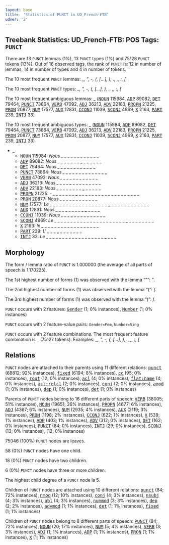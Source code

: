 ```yaml
---
layout: base
title:  'Statistics of PUNCT in UD_French-FTB'
udver: '2'
---
```


## Treebank Statistics: UD_French-FTB: POS Tags: `PUNCT`

There are 13 `PUNCT` lemmas (1%), 13 `PUNCT` types (1%) and 75128 `PUNCT` tokens (13%).
Out of 16 observed tags, the rank of `PUNCT` is: 12 in number of lemmas, 14 in number of types and 4 in number of tokens.

The 10 most frequent `PUNCT` lemmas: <em>_, ", -, (, […], ), ., ,, :, [</em>

The 10 most frequent `PUNCT` types:  <em>_, ", -, (, […], ), ., ,, :, [</em>

The 10 most frequent ambiguous lemmas: <em>_</em> (<tt><a href="fr_ftb-pos-NOUN.html">NOUN</a></tt> 115984, <tt><a href="fr_ftb-pos-ADP.html">ADP</a></tt> 89082, <tt><a href="fr_ftb-pos-DET.html">DET</a></tt> 79464, <tt><a href="fr_ftb-pos-PUNCT.html">PUNCT</a></tt> 73864, <tt><a href="fr_ftb-pos-VERB.html">VERB</a></tt> 47092, <tt><a href="fr_ftb-pos-ADJ.html">ADJ</a></tt> 36213, <tt><a href="fr_ftb-pos-ADV.html">ADV</a></tt> 22183, <tt><a href="fr_ftb-pos-PROPN.html">PROPN</a></tt> 21225, <tt><a href="fr_ftb-pos-PRON.html">PRON</a></tt> 20877, <tt><a href="fr_ftb-pos-NUM.html">NUM</a></tt> 17577, <tt><a href="fr_ftb-pos-AUX.html">AUX</a></tt> 12831, <tt><a href="fr_ftb-pos-CCONJ.html">CCONJ</a></tt> 11039, <tt><a href="fr_ftb-pos-SCONJ.html">SCONJ</a></tt> 4969, <tt><a href="fr_ftb-pos-X.html">X</a></tt> 2163, <tt><a href="fr_ftb-pos-PART.html">PART</a></tt> 239, <tt><a href="fr_ftb-pos-INTJ.html">INTJ</a></tt> 33)

The 10 most frequent ambiguous types:  <em>_</em> (<tt><a href="fr_ftb-pos-NOUN.html">NOUN</a></tt> 115984, <tt><a href="fr_ftb-pos-ADP.html">ADP</a></tt> 89082, <tt><a href="fr_ftb-pos-DET.html">DET</a></tt> 79464, <tt><a href="fr_ftb-pos-PUNCT.html">PUNCT</a></tt> 73864, <tt><a href="fr_ftb-pos-VERB.html">VERB</a></tt> 47092, <tt><a href="fr_ftb-pos-ADJ.html">ADJ</a></tt> 36213, <tt><a href="fr_ftb-pos-ADV.html">ADV</a></tt> 22183, <tt><a href="fr_ftb-pos-PROPN.html">PROPN</a></tt> 21225, <tt><a href="fr_ftb-pos-PRON.html">PRON</a></tt> 20877, <tt><a href="fr_ftb-pos-NUM.html">NUM</a></tt> 17577, <tt><a href="fr_ftb-pos-AUX.html">AUX</a></tt> 12831, <tt><a href="fr_ftb-pos-CCONJ.html">CCONJ</a></tt> 11039, <tt><a href="fr_ftb-pos-SCONJ.html">SCONJ</a></tt> 4969, <tt><a href="fr_ftb-pos-X.html">X</a></tt> 2163, <tt><a href="fr_ftb-pos-PART.html">PART</a></tt> 239, <tt><a href="fr_ftb-pos-INTJ.html">INTJ</a></tt> 33)


* <em>_</em>
  * <tt><a href="fr_ftb-pos-NOUN.html">NOUN</a></tt> 115984: <em>Nous _ _ <b>_</b> _ _ _ <b>_</b> _ _ _ _ _ _ _</em>
  * <tt><a href="fr_ftb-pos-ADP.html">ADP</a></tt> 89082: <em>Nous _ _ _ _ _ _ _ <b>_</b> _ _ _ _ _ _</em>
  * <tt><a href="fr_ftb-pos-DET.html">DET</a></tt> 79464: <em>Nous _ <b>_</b> _ _ _ <b>_</b> _ _ _ _ _ _ _ _</em>
  * <tt><a href="fr_ftb-pos-PUNCT.html">PUNCT</a></tt> 73864: <em>Nous _ _ _ _ _ _ _ _ _ _ _ _ _ <b>_</b></em>
  * <tt><a href="fr_ftb-pos-VERB.html">VERB</a></tt> 47092: <em>Nous <b>_</b> _ _ _ _ _ _ _ _ _ _ _ <b>_</b> _</em>
  * <tt><a href="fr_ftb-pos-ADJ.html">ADJ</a></tt> 36213: <em>Nous _ _ _ _ <b>_</b> _ _ _ _ _ _ _ _ _</em>
  * <tt><a href="fr_ftb-pos-ADV.html">ADV</a></tt> 22183: <em>Nous _ _ _ _ _ _ _ _ <b>_</b> _ _ _ _ _</em>
  * <tt><a href="fr_ftb-pos-PROPN.html">PROPN</a></tt> 21225: <em>- _ _ _ _ _ _ _ <b>_</b> _ _ _ _ _ _ _ _ _ _ _ _ _ _ _ _ _ _ _</em>
  * <tt><a href="fr_ftb-pos-PRON.html">PRON</a></tt> 20877: <em>Nous _ _ _ _ _ _ _ _ _ _ <b>_</b> <b>_</b> _ _</em>
  * <tt><a href="fr_ftb-pos-NUM.html">NUM</a></tt> 17577: <em>Le _ _ _ _ _ _ _ _ _ _ _ _ _ _ _ _ _ _ <b>_</b> _ _ _ _ _ _ _ _ _ _ _ _</em>
  * <tt><a href="fr_ftb-pos-AUX.html">AUX</a></tt> 12831: <em>Nous _ _ _ _ _ _ _ _ _ <b>_</b> _ _ _ _</em>
  * <tt><a href="fr_ftb-pos-CCONJ.html">CCONJ</a></tt> 11039: <em>Nous _ _ _ <b>_</b> _ _ _ _ _ _ _ _ _ _</em>
  * <tt><a href="fr_ftb-pos-SCONJ.html">SCONJ</a></tt> 4969: <em>Le _ _ _ _ _ _ _ _ _ _ _ _ _ _ _ _ _ _ _ _ _ _ <b>_</b> _ _ _ _ _ _ _ _</em>
  * <tt><a href="fr_ftb-pos-X.html">X</a></tt> 2163: <em>In <b>_</b> _ _ _ _ _ _ _ _ _ _ _ _ _ _ _ _ _</em>
  * <tt><a href="fr_ftb-pos-PART.html">PART</a></tt> 239: <em>L' _ _ _ <b>_</b> _ _ _ _ _ _ _</em>
  * <tt><a href="fr_ftb-pos-INTJ.html">INTJ</a></tt> 33: <em>Le _ _ _ _ _ _ _ _ _ _ _ _ _ _ _ _ _ _ <b>_</b> _ _ _</em>

## Morphology

The form / lemma ratio of `PUNCT` is 1.000000 (the average of all parts of speech is 1.170225).

The 1st highest number of forms (1) was observed with the lemma “"”: <em>"</em>.

The 2nd highest number of forms (1) was observed with the lemma “(”: <em>(</em>.

The 3rd highest number of forms (1) was observed with the lemma “)”: <em>)</em>.

`PUNCT` occurs with 2 features: <tt><a href="fr_ftb-feat-Gender.html">Gender</a></tt> (1; 0% instances), <tt><a href="fr_ftb-feat-Number.html">Number</a></tt> (1; 0% instances)

`PUNCT` occurs with 2 feature-value pairs: `Gender=Fem`, `Number=Sing`

`PUNCT` occurs with 2 feature combinations.
The most frequent feature combination is `_` (75127 tokens).
Examples: <em>_, ", -, (, […], ), ., ,, :, [</em>


## Relations

`PUNCT` nodes are attached to their parents using 11 different relations: <tt><a href="fr_ftb-dep-punct.html">punct</a></tt> (68812; 92% instances), <tt><a href="fr_ftb-dep-fixed.html">fixed</a></tt> (6194; 8% instances), <tt><a href="fr_ftb-dep-cc.html">cc</a></tt> (95; 0% instances), <tt><a href="fr_ftb-dep-root.html">root</a></tt> (12; 0% instances), <tt><a href="fr_ftb-dep-acl.html">acl</a></tt> (4; 0% instances), <tt><a href="fr_ftb-dep-flat-name.html">flat:name</a></tt> (4; 0% instances), <tt><a href="fr_ftb-dep-acl-relcl.html">acl:relcl</a></tt> (2; 0% instances), <tt><a href="fr_ftb-dep-conj.html">conj</a></tt> (2; 0% instances), <tt><a href="fr_ftb-dep-amod.html">amod</a></tt> (1; 0% instances), <tt><a href="fr_ftb-dep-dep.html">dep</a></tt> (1; 0% instances), <tt><a href="fr_ftb-dep-det.html">det</a></tt> (1; 0% instances)

Parents of `PUNCT` nodes belong to 16 different parts of speech: <tt><a href="fr_ftb-pos-VERB.html">VERB</a></tt> (38005; 51% instances), <tt><a href="fr_ftb-pos-NOUN.html">NOUN</a></tt> (19651; 26% instances), <tt><a href="fr_ftb-pos-PROPN.html">PROPN</a></tt> (4677; 6% instances), <tt><a href="fr_ftb-pos-ADJ.html">ADJ</a></tt> (4367; 6% instances), <tt><a href="fr_ftb-pos-NUM.html">NUM</a></tt> (2935; 4% instances), <tt><a href="fr_ftb-pos-AUX.html">AUX</a></tt> (2119; 3% instances), <tt><a href="fr_ftb-pos-PRON.html">PRON</a></tt> (1198; 2% instances), <tt><a href="fr_ftb-pos-CCONJ.html">CCONJ</a></tt> (622; 1% instances), <tt><a href="fr_ftb-pos-X.html">X</a></tt> (539; 1% instances), <tt><a href="fr_ftb-pos-ADP.html">ADP</a></tt> (403; 1% instances), <tt><a href="fr_ftb-pos-ADV.html">ADV</a></tt> (312; 0% instances), <tt><a href="fr_ftb-pos-DET.html">DET</a></tt> (162; 0% instances), <tt><a href="fr_ftb-pos-PUNCT.html">PUNCT</a></tt> (84; 0% instances), <tt><a href="fr_ftb-pos-INTJ.html">INTJ</a></tt> (29; 0% instances), <tt><a href="fr_ftb-pos-SCONJ.html">SCONJ</a></tt> (13; 0% instances),  (12; 0% instances)

75046 (100%) `PUNCT` nodes are leaves.

58 (0%) `PUNCT` nodes have one child.

18 (0%) `PUNCT` nodes have two children.

6 (0%) `PUNCT` nodes have three or more children.

The highest child degree of a `PUNCT` node is 5.

Children of `PUNCT` nodes are attached using 10 different relations: <tt><a href="fr_ftb-dep-punct.html">punct</a></tt> (84; 72% instances), <tt><a href="fr_ftb-dep-nmod.html">nmod</a></tt> (12; 10% instances), <tt><a href="fr_ftb-dep-conj.html">conj</a></tt> (4; 3% instances), <tt><a href="fr_ftb-dep-nsubj.html">nsubj</a></tt> (4; 3% instances), <tt><a href="fr_ftb-dep-obl.html">obl</a></tt> (4; 3% instances), <tt><a href="fr_ftb-dep-nummod.html">nummod</a></tt> (3; 3% instances), <tt><a href="fr_ftb-dep-dep.html">dep</a></tt> (2; 2% instances), <tt><a href="fr_ftb-dep-advmod.html">advmod</a></tt> (1; 1% instances), <tt><a href="fr_ftb-dep-det.html">det</a></tt> (1; 1% instances), <tt><a href="fr_ftb-dep-fixed.html">fixed</a></tt> (1; 1% instances)

Children of `PUNCT` nodes belong to 8 different parts of speech: <tt><a href="fr_ftb-pos-PUNCT.html">PUNCT</a></tt> (84; 72% instances), <tt><a href="fr_ftb-pos-NOUN.html">NOUN</a></tt> (20; 17% instances), <tt><a href="fr_ftb-pos-NUM.html">NUM</a></tt> (5; 4% instances), <tt><a href="fr_ftb-pos-VERB.html">VERB</a></tt> (3; 3% instances), <tt><a href="fr_ftb-pos-ADJ.html">ADJ</a></tt> (1; 1% instances), <tt><a href="fr_ftb-pos-ADP.html">ADP</a></tt> (1; 1% instances), <tt><a href="fr_ftb-pos-PRON.html">PRON</a></tt> (1; 1% instances), <tt><a href="fr_ftb-pos-X.html">X</a></tt> (1; 1% instances)

